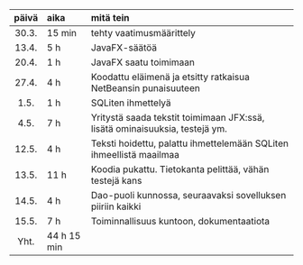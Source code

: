 | päivä | aika | mitä tein  |
| :----:|:-----| :-----|
| 30.3. | 15 min   | tehty vaatimusmäärittely |
| 13.4. | 5 h | JavaFX-säätöä |
| 20.4. | 1 h | JavaFX saatu toimimaan |
| 27.4. | 4 h | Koodattu eläimenä ja etsitty ratkaisua NetBeansin punaisuuteen |
| 1.5. | 1 h | SQLiten ihmettelyä |
| 4.5. | 7 h | Yritystä saada tekstit toimimaan JFX:ssä, lisätä ominaisuuksia, testejä ym. |
| 12.5. | 4 h | Teksti hoidettu, palattu ihmettelemään SQLiten ihmeellistä maailmaa |
| 13.5. | 11 h | Koodia pukattu. Tietokanta pelittää, vähän testejä kans |
| 14.5. | 4 h | Dao-puoli kunnossa, seuraavaksi sovelluksen piiriin kaikki |
| 15.5. | 7 h | Toiminnallisuus kuntoon, dokumentaatiota |
| Yht. | 44 h 15 min |  |

